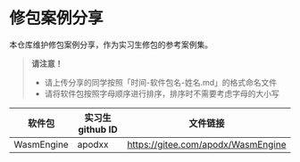 # 修包案例分享

本仓库维护修包案例分享，作为实习生修包的参考案例集。

> **请注意！**
>  - 请上传分享的同学按照「时间-软件包名-姓名.md」的格式命名文件
>  - 请将软件包按照字母顺序进行排序，排序时不需要考虑字母的大小写

| 软件包 | 实习生 github ID |文件链接|
|-------|-----------------|-------|
|WasmEngine|apodxx|https://gitee.com/apodx/WasmEngine

